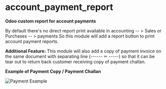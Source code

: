 
# account_payment_report

**Odoo custom report for account payments** 

By default there's no direct report print available in accounting -- > Sales or Purchases -- > payments
So this module will add a report button to print account payment reports.

**Additional Feature:**
This module will also add a copy of payment invoice on the same document with separating line (------ ✂ -----) so that it can be tear out to return back customer receiving copy of payment challan.


**Example of Payment Copy /  Payment Challan**

![Payment Example ](http://i.imgur.com/gwvglgj.png)
